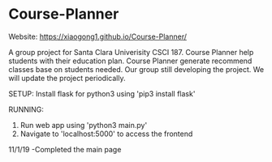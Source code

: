 # Course-Planner

Website: https://xiaogong1.github.io/Course-Planner/

A group project for Santa Clara Univerisity CSCI 187. Course Planner help students with their education plan.
Course Planner generate recommend classes base on students needed. Our group still developing the project. We will
update the project periodically.

SETUP:
Install flask for python3 using 'pip3 install flask'

RUNNING:
1. Run web app using 'python3 main.py'
2. Navigate to 'localhost:5000' to access the frontend


11/1/19 -Completed the main page
